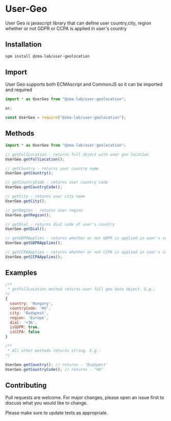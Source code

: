 # User-Geo

User Geo is javascript library that can define user country,city, region whether or not GDPR or CCPA is applied in user's country

## Installation

```bash
npm install @zma-lab/user-geolocation
```

## Import

User Geo supports both ECMAscript and CommonJS so it can be imported and required

```javascript
import * as UserGeo from "@zma-lab/user-geolocation";

or;

const UserGeo = require("@zma-lab/user-geolocation");
```

## Methods

```javascript
import * as UserGeo from "@zma-lab/user-geolocation";

// getFullLocation - returns full object with user geo location
UserGeo.getFullLocation();

// getCountry - returns user country name
UserGeo.getCountry();

// getCountryCode - returns user country code
UserGeo.getCountryCode();

// getCity - returns user city name
UserGeo.getCity();

// getRegion - returns user region
UserGeo.getRegion();

// getDial - returns dial code of user's country
UserGeo.getDial();

// getGDPRApplies - returns whether or not GDPR is applied in user's country
UserGeo.getGDPRApplies();

// getCCPAApplies - returns whether or not CCPA is applied in user's country
UserGeo.getCCPAApplies();
```

## Examples

```javascript
/**
 * getFullLocation method returns user full geo data object. E.g.:
*/
{
  country: 'Hungary',
  countryCode: 'HU',
  city: 'Budapest',
  region: 'Europe',
  dial: '+36',
  isGDPR: true,
  isCCPA: false
}

/**
 * All other methods returns string. E.g.:
*/

UserGeo.getCountry(); // returns - "Budapest"
UserGeo.getCountryCode(); // returns - "HU"

```

## Contributing

Pull requests are welcome. For major changes, please open an issue first
to discuss what you would like to change.

Please make sure to update tests as appropriate.
